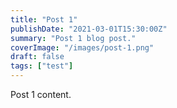 ```yaml
---
title: "Post 1"
publishDate: "2021-03-01T15:30:00Z"
summary: "Post 1 blog post."
coverImage: "/images/post-1.png"
draft: false
tags: ["test"]
---
```


Post 1 content.
